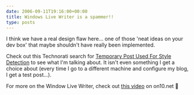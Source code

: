 ```yaml
---
date: 2006-09-11T19:16:00+00:00
title: Windows Live Writer is a spammer!!
type: posts
---
```

I think we have a real design flaw here... one of those 'neat ideas on your dev box' that maybe shouldn't have really been implemented.

Check out this Technorati search for [Temporary Post Used For Style Detection](http://technorati.com/search/Temporary%20Post%20Used%20For%20Style%20Detection%20) to see what I'm talking about. It isn't even something I get a choice about (every time I go to a different machine and configure my blog, I get a test post...).

For more on the Window Live Writer, check out [this video](http://on10.net/Blogs/TheShow/4891/) on on10.net 🙂
